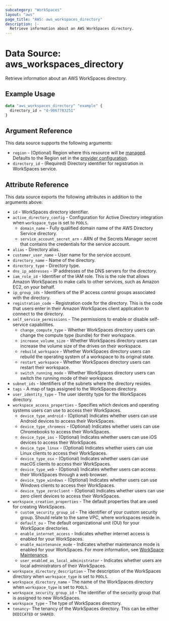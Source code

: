 ```yaml
---
subcategory: "WorkSpaces"
layout: "aws"
page_title: "AWS: aws_workspaces_directory"
description: |-
  Retrieve information about an AWS WorkSpaces directory.
---
```


# Data Source: aws_workspaces_directory

Retrieve information about an AWS WorkSpaces directory.

## Example Usage

```terraform
data "aws_workspaces_directory" "example" {
  directory_id = "d-9067783251"
}
```

## Argument Reference

This data source supports the following arguments:

* `region` - (Optional) Region where this resource will be [managed](https://docs.aws.amazon.com/general/latest/gr/rande.html#regional-endpoints). Defaults to the Region set in the [provider configuration](https://registry.terraform.io/providers/hashicorp/aws/latest/docs#aws-configuration-reference).
* `directory_id` - (Required) Directory identifier for registration in WorkSpaces service.

## Attribute Reference

This data source exports the following attributes in addition to the arguments above:

* `id` - WorkSpaces directory identifier.
* `active_directory_config` - Configuration for Active Directory integration when `workspace_type` is set to `POOLS`.
    * `domain_name` - Fully qualified domain name of the AWS Directory Service directory.
    * `service_account_secret_arn` - ARN of the Secrets Manager secret that contains the credentials for the service account.
* `alias` - Directory alias.
* `customer_user_name` - User name for the service account.
* `directory_name` - Name of the directory.
* `directory_type` - Directory type.
* `dns_ip_addresses` - IP addresses of the DNS servers for the directory.
* `iam_role_id` - Identifier of the IAM role. This is the role that allows Amazon WorkSpaces to make calls to other services, such as Amazon EC2, on your behalf.
* `ip_group_ids` - Identifiers of the IP access control groups associated with the directory.
* `registration_code` - Registration code for the directory. This is the code that users enter in their Amazon WorkSpaces client application to connect to the directory.
* `self_service_permissions` - The permissions to enable or disable self-service capabilities.
    * `change_compute_type` - Whether WorkSpaces directory users can change the compute type (bundle) for their workspace.
    * `increase_volume_size` - Whether WorkSpaces directory users can increase the volume size of the drives on their workspace.
    * `rebuild_workspace` - Whether WorkSpaces directory users can rebuild the operating system of a workspace to its original state.
    * `restart_workspace` - Whether WorkSpaces directory users can restart their workspace.
    * `switch_running_mode` - Whether WorkSpaces directory users can switch the running mode of their workspace.
* `subnet_ids` - Identifiers of the subnets where the directory resides.
* `tags` - A map of tags assigned to the WorkSpaces directory.
* `user_identity_type` - The user identity type for the WorkSpaces directory.
* `workspace_access_properties` - Specifies which devices and operating systems users can use to access their WorkSpaces.
    * `device_type_android` - (Optional) Indicates whether users can use Android devices to access their WorkSpaces.
    * `device_type_chromeos` - (Optional) Indicates whether users can use Chromebooks to access their WorkSpaces.
    * `device_type_ios` - (Optional) Indicates whether users can use iOS devices to access their WorkSpaces.
    * `device_type_linux` - (Optional) Indicates whether users can use Linux clients to access their WorkSpaces.
    * `device_type_osx` - (Optional) Indicates whether users can use macOS clients to access their WorkSpaces.
    * `device_type_web` - (Optional) Indicates whether users can access their WorkSpaces through a web browser.
    * `device_type_windows` - (Optional) Indicates whether users can use Windows clients to access their WorkSpaces.
    * `device_type_zeroclient` - (Optional) Indicates whether users can use zero client devices to access their WorkSpaces.
* `workspace_creation_properties` - The default properties that are used for creating WorkSpaces.
    * `custom_security_group_id` - The identifier of your custom security group. Should relate to the same VPC, where workspaces reside in.
    * `default_ou` - The default organizational unit (OU) for your WorkSpace directories.
    * `enable_internet_access` - Indicates whether internet access is enabled for your WorkSpaces.
    * `enable_maintenance_mode` - Indicates whether maintenance mode is enabled for your WorkSpaces. For more information, see [WorkSpace Maintenance](https://docs.aws.amazon.com/workspaces/latest/adminguide/workspace-maintenance.html).
    * `user_enabled_as_local_administrator` - Indicates whether users are local administrators of their WorkSpaces.
* `workspace_directory_description` - The description of the WorkSpaces directory when `workspace_type` is set to `POOLS`.
* `workspace_directory_name` - The name of the WorkSpaces directory when `workspace_type` is set to `POOLS`.
* `workspace_security_group_id` - The identifier of the security group that is assigned to new WorkSpaces.
* `workspace_type` - The type of WorkSpaces directory.
* `tenancy`- The tenancy of the WorkSpaces directory. This can be either `DEDICATED` or `SHARED`.
